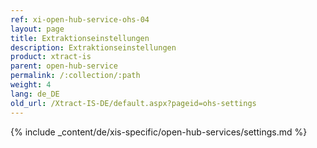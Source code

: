 ```yaml
---
ref: xi-open-hub-service-ohs-04
layout: page
title: Extraktionseinstellungen
description: Extraktionseinstellungen
product: xtract-is
parent: open-hub-service
permalink: /:collection/:path
weight: 4
lang: de_DE
old_url: /Xtract-IS-DE/default.aspx?pageid=ohs-settings
---
```


{% include _content/de/xis-specific/open-hub-services/settings.md  %}